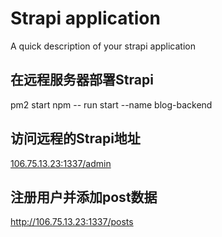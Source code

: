 # Strapi application

A quick description of your strapi application


## 在远程服务器部署Strapi
pm2 start npm -- run start --name blog-backend

## 访问远程的Strapi地址
[106.75.13.23:1337/admin](http://106.75.13.23:1337/admin)

## 注册用户并添加post数据
http://106.75.13.23:1337/posts
